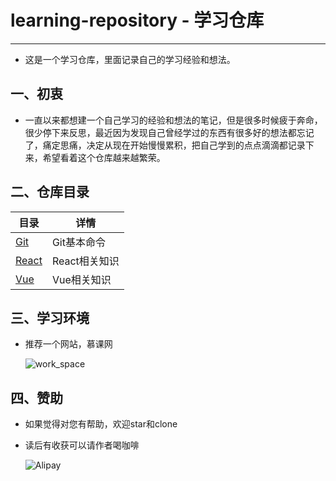 # learning-repository - 学习仓库

---

- 这是一个学习仓库，里面记录自己的学习经验和想法。
  <br>

## 一、初衷

- 一直以来都想建一个自己学习的经验和想法的笔记，但是很多时候疲于奔命，很少停下来反思，最近因为发现自己曾经学过的东西有很多好的想法都忘记了，痛定思痛，决定从现在开始慢慢累积，把自己学到的点点滴滴都记录下来，希望看着这个仓库越来越繁荣。

## 二、仓库目录

| 目录                                                   | 详情                                       |
| ------------------------------------------------------ | ------------------------------------------ |
| [Git](https://github.com/WTxiaomage/learning-repository/blob/master/Git/Git%E5%9F%BA%E6%9C%AC%E5%91%BD%E4%BB%A4.md) | Git基本命令 |
| [React](https://github.com/WTxiaomage/learning-repository/tree/master/React) | React相关知识 |
| [Vue](https://github.com/WTxiaomage/learning-repository/tree/master/Vue) | Vue相关知识 |

## 三、学习环境

- 推荐一个网站，慕课网

    ![work_space](https://github.com/WTxiaomage/learning-repository/blob/master/images/work_space.jpg)

## 四、赞助

- 如果觉得对您有帮助，欢迎star和clone
- 读后有收获可以请作者喝咖啡

    ![Alipay](https://github.com/WTxiaomage/learning-repository/blob/master/images/Alipay.jpg)


